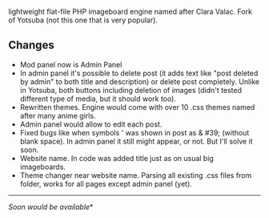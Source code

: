 lightweight flat-file PHP imageboard engine named after Clara Valac. Fork of Yotsuba (not this one that is very popular).

## Changes
- Mod panel now is Admin Panel
- In admin panel it's possible to delete post (it adds text like "post deleted by admin" to both title and description) or delete post completely. Unlike in Yotsuba, both buttons including deletion of images (didn't tested different type of media, but it should work too).
- Rewritten themes. Engine would come with over 10 .css themes named after many anime girls.
- Admin panel would allow to edit each post.
- Fixed bugs like when symbols ' was shown in post as & #39; (without blank space). In admin panel it still might appear, or not. But I'll solve it soon.
- Website name. In code was added title just as on usual big imageboards.
- Theme changer near website name. Parsing all existing .css files from folder, works for all pages except admin panel (yet).

---

*Soon would be available**
